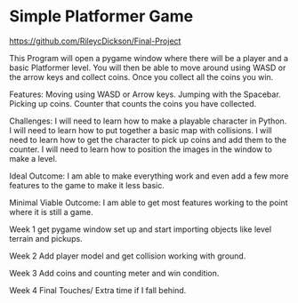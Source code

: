 # Simple Platformer Game

https://github.com/RileycDickson/Final-Project

This Program will open a pygame window where there will be a player and a basic Platformer level. You will then be able to move around using WASD or the arrow keys and collect coins. Once you collect all the coins you win.

Features:
Moving using WASD or Arrow keys.
Jumping with the Spacebar.
Picking up coins.
Counter that counts the coins you have collected.

Challenges:
I will need to learn how to make a playable character in Python.
I will need to learn how to put together a basic map with collisions.
I will need to learn how to get the character to pick up coins and add them to the counter.
I will need to learn how to position the images in the window to make a level.

Ideal Outcome:
I am able to make everything work and even add a few more features to the game to make it less basic.

Minimal Viable Outcome:
I am able to get most features working to the point where it is still a game.

Week 1 get pygame window set up and start importing objects like level terrain and pickups.

Week 2 Add player model and get collision working with ground.

Week 3 Add coins and counting meter and win condition.

Week 4 Final Touches/ Extra time if I fall behind.
